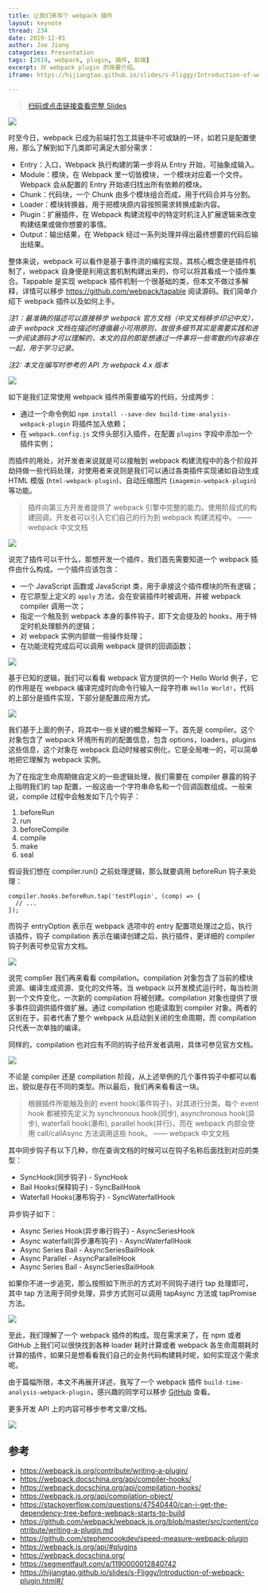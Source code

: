 ```yaml
---
title: 让我们来写个 webpack 插件
layout: keynote
thread: 234
date: 2019-12-01
author: Joe Jiang
categories: Presentation
tags: [2019, webpack, plugin, 插件, 前端]
excerpt: 对 webpack plugin 的简要介绍。
iframe: https://hijiangtao.github.io/slides/s-Fliggy/Introduction-of-webpack-plugin.html#/

---
```


> [扫码或点击链接查看完整 Slides](https://hijiangtao.github.io/slides/s-Fliggy/Introduction-of-webpack-plugin.html#/)

[![](/assets/in-post/2019-11-29-Introduction-of-webpack-plugin-qrcode.png)](https://hijiangtao.github.io/slides/s-Fliggy/Introduction-of-webpack-plugin.html#/)

时至今日，webpack 已成为前端打包工具链中不可或缺的一环，如若只是配置使用，那么了解到如下几类即可满足大部分需求：

* Entry：入口，Webpack 执行构建的第一步将从 Entry 开始，可抽象成输入。
* Module：模块，在 Webpack 里一切皆模块，一个模块对应着一个文件。Webpack 会从配置的 Entry 开始递归找出所有依赖的模块。
* Chunk：代码块，一个 Chunk 由多个模块组合而成，用于代码合并与分割。
* Loader：模块转换器，用于把模块原内容按照需求转换成新内容。
* Plugin：扩展插件，在 Webpack 构建流程中的特定时机注入扩展逻辑来改变构建结果或做你想要的事情。
* Output：输出结果，在 Webpack 经过一系列处理并得出最终想要的代码后输出结果。

整体来说，webpack 可以看作是基于事件流的编程实现，其核心概念便是插件机制了，webpack 自身便是利用这套机制构建出来的，你可以将其看成一个插件集合。Tappable 是实现 webpack 插件机制一个很基础的类，但本文不做过多解释，详情可以移步 <https://github.com/webpack/tapable> 阅读源码。我们简单介绍下 webpack 插件以及如何上手。

*注1：最准确的描述可以直接移步 webpack 官方文档（中文文档移步印记中文），由于 webpack 文档在描述时遵循最小可用原则，故很多细节其实是需要实践和进一步阅读源码才可以理解的，本文的目的即是想通过一件事将一些零散的内容串在一起，用于学习记录。*

*注2: 本文在编写时参考的 API 为 webpack 4.x 版本*

![](/assets/in-post/2019-11-29-Introduction-of-webpack-plugin-1.png)

如下是我们正常使用 webpack 插件所需要编写的代码，分成两步：

* 通过一个命令例如 `npm install --save-dev build-time-analysis-webpack-plugin` 将插件加入依赖；
* 在 `webpack.config.js` 文件头部引入插件，在配置 `plugins` 字段中添加一个插件实例；

而插件的用处，对开发者来说就是可以接触到 webpack 构建流程中的各个阶段并劫持做一些代码处理，对使用者来说则是我们可以通过各类插件实现诸如自动生成 HTML 模版 (`html-webpack-plugin`)、自动压缩图片 (`imagemin-webpack-plugin`) 等功能。

> 插件向第三方开发者提供了 webpack 引擎中完整的能力。使用阶段式的构建回调，开发者可以引入它们自己的行为到 webpack 构建流程中。 —— webpack 中文文档

![](/assets/in-post/2019-11-29-Introduction-of-webpack-plugin-2.png)

说完了插件可以干什么，那想开发一个插件，我们首先需要知道一个 webpack 插件由什么构成。一个插件应该包含：

* 一个 JavaScript 函数或 JavaScript 类，用于承接这个插件模块的所有逻辑；
* 在它原型上定义的 `apply` 方法，会在安装插件时被调用，并被 webpack compiler 调用一次；
* 指定一个触及到 webpack 本身的事件钩子，即下文会提及的 hooks，用于特定时机处理额外的逻辑；
* 对 webpack 实例内部做一些操作处理；
* 在功能流程完成后可以调用 webpack 提供的回调函数；

![](/assets/in-post/2019-11-29-Introduction-of-webpack-plugin-3.png)

基于已知的逻辑，我们可以看看 webpack 官方提供的一个 Hello World 例子，它的作用是在 webpack 编译完成时向命令行输入一段字符串 `Hello World!`，代码的上部分是插件实现，下部分是配置应用方式。

![](/assets/in-post/2019-11-29-Introduction-of-webpack-plugin-4.png)

我们基于上面的例子，将其中一些关键的概念解释一下。首先是 compiler。这个对象包含了 webpack 环境所有的的配置信息，包含 options，loaders，plugins 这些信息，这个对象在 webpack 启动时候被实例化，它是全局唯一的，可以简单地把它理解为 webpack 实例。

为了在指定生命周期做自定义的一些逻辑处理，我们需要在 compiler 暴露的钩子上指明我们的 tap 配置，一般这由一个字符串命名和一个回调函数组成。一般来说，compile 过程中会触发如下几个钩子：

1. beforeRun
2. run
3. beforeCompile
4. compile
5. make
6. seal

假设我们想在 compiler.run() 之前处理逻辑，那么就要调用 beforeRun 钩子来处理： 

```
compiler.hooks.beforeRun.tap('testPlugin', (comp) => {
  // ...
});
```

而钩子 entryOption 表示在 webpack 选项中的 entry 配置项处理过之后，执行该插件，钩子 compilation 表示在编译创建之后，执行插件，更详细的 compiler 钩子列表可参见官方文档。

![](/assets/in-post/2019-11-29-Introduction-of-webpack-plugin-5.png)

说完 complier 我们再来看看 compilation。compilation 对象包含了当前的模块资源、编译生成资源、变化的文件等。当 webpack 以开发模式运行时，每当检测到一个文件变化，一次新的 compilation 将被创建。compilation 对象也提供了很多事件回调供插件做扩展。通过 compilation 也能读取到 compiler 对象。两者的区别在于，前者代表了整个 webpack 从启动到关闭的生命周期，而 compilation 只代表一次单独的编译。

同样的，compilation 也对应有不同的钩子给开发者调用，具体可参见官方文档。

![](/assets/in-post/2019-11-29-Introduction-of-webpack-plugin-6.png)

不论是 compiler 还是 compilation 阶段，从上述举例的几个事件钩子中都可以看出，貌似是存在不同的类型。所以最后，我们再来看看这一块。

> 根据插件所能触及到的 event hook(事件钩子)，对其进行分类。每个 event hook 都被预先定义为 synchronous hook(同步), asynchronous hook(异步), waterfall hook(瀑布), parallel hook(并行)，而在 webpack 内部会使用 call/callAsync 方法调用这些 hook。 —— webpack 中文文档

其中同步钩子有以下几种，你在查询文档的时候可以在钩子名称后面找到对应的类型：

* SyncHook(同步钩子) - SyncHook
* Bail Hooks(保释钩子) - SyncBailHook
* Waterfall Hooks(瀑布钩子) - SyncWaterfallHook

异步钩子如下：

* Async Series Hook(异步串行钩子) - AsyncSeriesHook
* Async waterfall(异步瀑布钩子) - AsyncWaterfallHook
* Async Series Bail - AsyncSeriesBailHook
* Async Parallel - AsyncParallelHook
* Async Series Bail - AsyncSeriesBailHook

如果你不进一步追究，那么按照如下所示的方式对不同钩子进行 tap 处理即可，其中 tap 方法用于同步处理，异步方式则可以调用 tapAsync 方法或 tapPromise 方法。

![](/assets/in-post/2019-11-29-Introduction-of-webpack-plugin-7.png)

至此，我们理解了一个 webpack 插件的构成。现在需求来了，在 npm 或者 GitHub 上我们可以很快找到各种 loader 耗时计算或者 webpack 各生命周期耗时计算的插件，如果只是想看看我们自己的业务代码构建耗时呢，如何实现这个需求呢。

由于篇幅所限，本文不再展开详述，我写了一个 webpack 插件 `build-time-analysis-webpack-plugin`，感兴趣的同学可以移步 [GitHub](https://github.com/hijiangtao/build-time-analysis-webpack-plugin) 查看。

更多开发 API 上的内容可移步参考文章/文档。

![](/assets/in-post/2019-11-29-Introduction-of-webpack-plugin-8.png)

## 参考

* <https://webpack.js.org/contribute/writing-a-plugin/>
* <https://webpack.docschina.org/api/compiler-hooks/>
* <https://webpack.docschina.org/api/compilation-hooks/>
* <https://webpack.js.org/api/compilation-object/>
* <https://stackoverflow.com/questions/47540440/can-i-get-the-dependency-tree-before-webpack-starts-to-build>
* <https://github.com/webpack/webpack.js.org/blob/master/src/content/contribute/writing-a-plugin.md>
* <https://github.com/stephencookdev/speed-measure-webpack-plugin>
* <https://webpack.js.org/api/#plugins>
* <https://webpack.docschina.org/>
* <https://segmentfault.com/a/1190000012840742>
* <https://hijiangtao.github.io/slides/s-Fliggy/Introduction-of-webpack-plugin.html#/>
